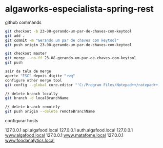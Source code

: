# algaworks-especialista-spring-rest

github commands

```bash
git checkout -b 23-08-gerando-um-par-de-chaves-com-keytool
git add .
git commit -m "Gerando um par de chaves com keytool"
git push origin 23-08-gerando-um-par-de-chaves-com-keytool

git checkout master
git merge --no-ff 23-08-gerando-um-par-de-chaves-com-keytool
git push

sair da tela de merge
aperte "ESC" depois digite ":wq"
configure other merge tool
git config --global core.editor "'C:/Program Files/Notepad++/notepad++.exe' -multiInst -notabbar -nosession -noPlugin"

// delete branch locally
git branch -d localBranchName

// delete branch remotely
git push origin --delete remoteBranchName
```

configurar hosts

127.0.0.1       api.algafood.local
127.0.0.1       auth.algafood.local
127.0.0.1       www.algafood.local
127.0.0.1       www.matafome.local
127.0.0.1       www.foodanalytics.local